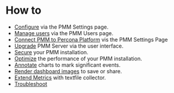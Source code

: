 # How to

- [Configure](configure.md) via the PMM Settings page.
- [Manage users](manage-users.md) via the PMM Users page.
- [Connect PMM to Percona Platform](connect-platform.md) vis the PMM Settings Page
- [Upgrade](upgrade.md) PMM Server via the user interface.
- [Secure](secure.md) your PMM installation.
- [Optimize](optimize.md) the performance of your PMM installation.
- [Annotate](annotate.md) charts to mark significant events.
- [Render dashboard images](render-dashboard-images.md) to save or share.
- [Extend Metrics](extend-metrics.md) with textfile collector.
- [Troubleshoot](troubleshoot.md)
